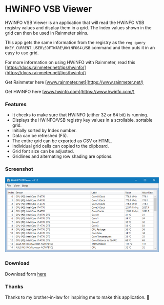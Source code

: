 # HWiNFO VSB Viewer
HWiNFO VSB Viewer is an application that will read the HWiNFO VSB registry values and display them in a grid. The Index values shown in the grid can then be used in Rainmeter skins.

This app gets the same information from the registry as the `reg query HKEY_CURRENT_USER\SOFTWARE\HWiNFO64\VSB` command and then puts it in an easy to use grid. 

For more information on using HWiNFO with Rainmeter, read this [https://docs.rainmeter.net/tips/hwinfo/](https://docs.rainmeter.net/tips/hwinfo/)

Get Rainmeter here [www.rainmeter.net](https://www.rainmeter.net/) 

Get HWiNFO here [www.hwinfo.com](https://www.hwinfo.com/)

### Features
*	It checks to make sure that HWiNFO (either 32 or 64 bit) is running.
*	Displays the HWiNFO/VSB registry key values in a scrollable, sortable grid.
* Initially sorted by Index number.
*	Data can be refreshed (F5).
*	The entire grid can be exported as CSV or HTML.
*	Individual grid cells can copied to the clipboard.
*	Grid font size can be adjusted.
*	Gridlines and alternating row shading are options.

### Screenshot
![Screenshot](/Images/HWiNFOVSBViewer.png?raw=true)

### Download
Download form [here](https://github.com/Timthreetwelve/HWiNFO-VSB-Viewer/releases) 

### Thanks
Thanks to my brother-in-law for inspiring me to make this application. 👋
